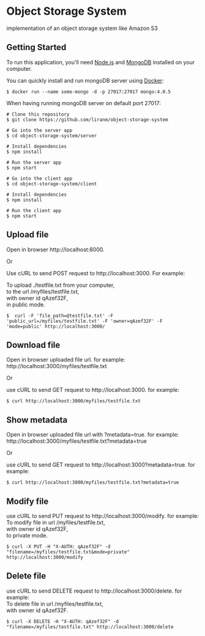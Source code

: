 # Object Storage System

implementation of an object storage system like Amazon S3

## Getting Started

To run this application, you'll need [Node.js](https://nodejs.org/en/download/) and [MongoDB](https://www.mongodb.com/download-center/community) installed on your computer.


You can quickly install and run mongoDB server using [Docker](https://docs.docker.com/install/):
```
$ docker run --name some-mongo -d -p 27017:27017 mongo:4.0.5
``` 

When having running mongoDB server on default port 27017:

```
# Clone this repository
$ git clone https://github.com/liranm/object-storage-system

# Go into the server app
$ cd object-storage-system/server

# Install dependencies
$ npm install

# Run the server app
$ npm start

# Go into the client app
$ cd object-storage-system/client

# Install dependencies
$ npm install

# Run the client app
$ npm start
```

## Upload file

Open in browser http://localhost:8000.

Or

Use cURL to send POST request to http://localhost:3000. For example:

To upload ./testfile.txt from your computer,  
to the url /myfiles/testfile.txt,  
with owner id qAzef32F,  
in public mode.
```
$  curl -F 'file_path=@testfile.txt' -F 'public_url=/myfiles/testfile.txt' -F 'owner=qAzef32F' -F 'mode=public' http://localhost:3000/
```

## Download file

Open in browser uploaded file url. for example:  
http://localhost:3000/myfiles/testfile.txt

Or

use cURL to send GET request to http://localhost:3000. for example:  
```
$ curl http://localhost:3000/myfiles/testfile.txt
```

## Show metadata

Open in browser uploaded file url with ?metadata=true. for example:  
http://localhost:3000/myfiles/testfile.txt?metadata=true

Or

use cURL to send GET request to http://localhost:3000?metadata=true. for example:  
```
$ curl http://localhost:3000/myfiles/testfile.txt?metadata=true
```

## Modify file

use cURL to send PUT request to http://localhost:3000/modify. for example:   
To modify file in url /myfiles/testfile.txt,  
with owner id qAzef32F,  
to private mode.

```
$ curl -X PUT -H "X-AUTH: qAzef32F" -d "filename=/myfiles/testfile.txt&mode=private" http://localhost:3000/modify
```

## Delete file

use cURL to send DELETE request to http://localhost:3000/delete. for example:   
To delete file in url /myfiles/testfile.txt,  
with owner id qAzef32F.

```
$ curl -X DELETE -H "X-AUTH: qAzef32F" -d "filename=/myfiles/testfile.txt" http://localhost:3000/delete
```

